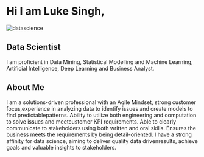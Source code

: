 # Hi I am Luke Singh, 
![datascience](https://user-images.githubusercontent.com/94107979/166178393-d7e4936d-2998-4da7-b3d2-4c81233e55f8.gif)
## Data Scientist
I am proficient in Data Mining, Statistical Modelling and Machine Learning, Artificial Intelligence, Deep Learning and Business Analyst. 
## About Me
I am a solutions-driven professional with an Agile Mindset, strong customer focus,experience in analyzing data to identify issues and create models to find predictablepatterns. Ability to utilize both engineering and computation to solve issues and meetcustomer KPI requirements. Able to clearly communicate to stakeholders using both written and oral skills. Ensures the business meets the requirements by being detail-oriented. I have a strong affinity for data science, aiming to deliver quality data drivenresults, achieve goals and valuable insights to stakeholders.



<!---
Zekul/Zekul is a ✨ special ✨ repository because its `README.md` (this file) appears on your GitHub profile.
You can click the Preview link to take a look at your changes.
--->
